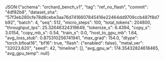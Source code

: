 JSON:{"schema": "orchard_bench_v1", "tag": "ref_no_flash", "commit": "4df82b8", "dataset_sha": "57f3eb280cfe78d8cebe3aa76d7416607845416e22464dd9709ccb487f8d7b92", "batch": 4, "seq": 512, "micro_steps": 100, "total_tokens": 204800, "throughput_tps": 25.32646324319649, "tokenize_s": 6.4394, "copy_s": 3.0154, "copy_mb_s": 0.54, "train_s": 0.0, "host_to_gpu_mb": 1.64, "avg_loss_stub": 0.875310256741941, "max_grad": 154.0, "dtype": "torch.bfloat16", "bf16": true, "flash": {"enabled": false}, "metal_ver": "32023.620", "seed": 42, "timeline": [], "avg_gpu_w": 174.35432824618465, "avg_gpu_temp": null}
